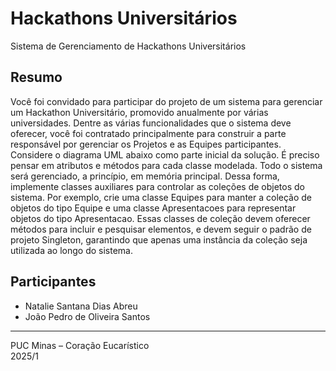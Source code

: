 # Hackathons Universitários  
Sistema de Gerenciamento de Hackathons Universitários

## Resumo

Você foi convidado para participar do projeto de um sistema para gerenciar um
Hackathon Universitário, promovido anualmente por várias universidades. Dentre as
várias funcionalidades que o sistema deve oferecer, você foi contratado principalmente
para construir a parte responsável por gerenciar os Projetos e as Equipes participantes.
Considere o diagrama UML abaixo como parte inicial da solução. É preciso pensar em
atributos e métodos para cada classe modelada. Todo o sistema será gerenciado, a
princípio, em memória principal. Dessa forma, implemente classes auxiliares para
controlar as coleções de objetos do sistema. Por exemplo, crie uma classe Equipes
para manter a coleção de objetos do tipo Equipe e uma classe Apresentacoes
para representar objetos do tipo Apresentacao. Essas classes de coleção devem
oferecer métodos para incluir e pesquisar elementos, e devem seguir o padrão de
projeto Singleton, garantindo que apenas uma instância da coleção seja utilizada ao
longo do sistema.

## Participantes

- Natalie Santana Dias Abreu  
- João Pedro de Oliveira Santos

---

PUC Minas – Coração Eucarístico  
2025/1

